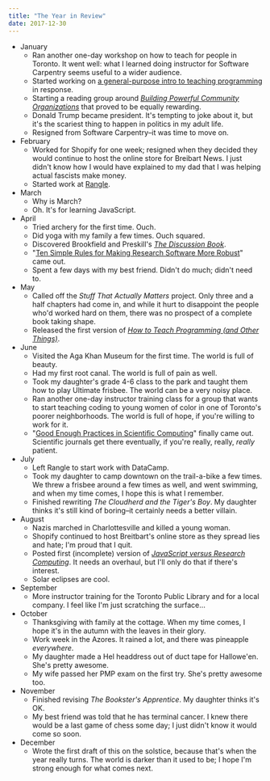 ```yaml
---
title: "The Year in Review"
date: 2017-12-30
---
```


- January
  - Ran another one-day workshop on how to teach for people in Toronto.
    It went well:
    what I learned doing instructor for Software Carpentry seems useful to a wider audience.
  - Started working on [a general-purpose intro to teaching programming](https://teachtogether.tech/) in response.
  - Starting a reading group around *[Building Powerful Community Organizations][bpco]*
    that proved to be equally rewarding.
  - Donald Trump became president.
    It's tempting to joke about it,
    but it's the scariest thing to happen in politics in my adult life.
  - Resigned from Software Carpentry–it was time to move on.
- February
  - Worked for Shopify for one week;
    resigned when they decided they would continue to host the online store for Breibart News.
    I just didn't know how I would have explained to my dad that I was helping actual fascists make money.
  - Started work at [Rangle](http://rangle.io).
- March
  - Why is March?
  - Oh. It's for learning JavaScript.
- April
  - Tried archery for the first time.
    Ouch.
  - Did yoga with my family a few times.
    Ouch squared.
  - Discovered Brookfield and Preskill's *[The Discussion Book](https://www.amazon.com/Discussion-Book-Great-People-Talking/dp/1119049717/)*.
  - "[Ten Simple Rules for Making Research Software More Robust](http://journals.plos.org/ploscompbiol/article?id=10.1371/journal.pcbi.1005412)" came out.
  - Spent a few days with my best friend.
    Didn't do much; didn't need to.
- May
  - Called off the *Stuff That Actually Matters* project.
    Only three and a half chapters had come in,
    and while it hurt to disappoint the people who'd worked hard on them,
    there was no prospect of a complete book taking shape.
  - Released the first version of *[How to Teach Programming (and Other Things)](https://teachtogether.tech/)*.
- June
  - Visited the Aga Khan Museum for the first time.
    The world is full of beauty.
  - Had my first root canal.
    The world is full of pain as well.
  - Took my daughter's grade 4-6 class to the park and taught them how to play Ultimate frisbee.
    The world can be a very noisy place.
  - Ran another one-day instructor training class for a group that wants to start teaching coding
    to young women of color in one of Toronto's poorer neighborhoods.
    The world is full of hope, if you're willing to work for it.
  - "[Good Enough Practices in Scientific Computing](http://journals.plos.org/ploscompbiol/article?id=10.1371/journal.pcbi.1005510)"
    finally came out.
    Scientific journals get there eventually, if you're really, really, *really* patient.
- July
  - Left Rangle to start work with DataCamp.
  - Took my daughter to camp downtown on the trail-a-bike a few times.
    We threw a frisbee around a few times as well,
    and went swimming,
    and when my time comes,
    I hope this is what I remember.
  - Finished rewriting *The Cloudherd and the Tiger's Boy*.
    My daughter thinks it's still kind of boring–it certainly needs a better villain.
- August
  - Nazis marched in Charlottesville and killed a young woman.
  - Shopify continued to host Breitbart's online store as they spread lies and hate;
    I'm proud that I quit.
  - Posted first (incomplete) version of *[JavaScript versus Research Computing][jsrc]*.
    It needs an overhaul,
    but I'll only do that if there's interest.
  - Solar eclipses are cool.
- September
  - More instructor training for the Toronto Public Library and for a local company.
    I feel like I'm just scratching the surface…
- October
  - Thanksgiving with family at the cottage.
    When my time comes,
    I hope it's in the autumn
    with the leaves in their glory.
  - Work week in the Azores.
    It rained a lot, and there was pineapple *everywhere*.
  - My daughter made a Hel headdress out of duct tape for Hallowe'en.
    She's pretty awesome.
  - My wife passed her PMP exam on the first try.
    She's pretty awesome too.
- November
  - Finished revising *The Bookster's Apprentice*.
    My daughter thinks it's OK.
  - My best friend was told that he has terminal cancer.
    I knew there would be a last game of chess some day;
    I just didn't know it would come so soon.
- December
  - Wrote the first draft of this on the solstice,
    because that's when the year really turns.
    The world is darker than it used to be;
    I hope I'm strong enough for what comes next.

[bpco]: https://www.amazon.com/Building-Powerful-Community-Organizations-Personal/dp/0977151808/
[jsrc]: @root/js4ds/
